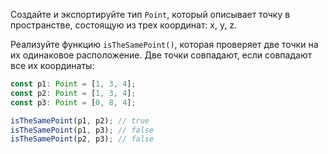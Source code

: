 
Создайте и экспортируйте тип `Point`, который описывает точку в пространстве, состоящую из трех координат: x, y, z.

Реализуйте функцию `isTheSamePoint()`, которая проверяет две точки на их одинаковое расположение. Две точки совпадают, если совпадают все их координаты:

```typescript
const p1: Point = [1, 3, 4];
const p2: Point = [1, 3, 4];
const p3: Point = [0, 8, 4];

isTheSamePoint(p1, p2); // true
isTheSamePoint(p1, p3); // false
isTheSamePoint(p2, p3); // false
```
